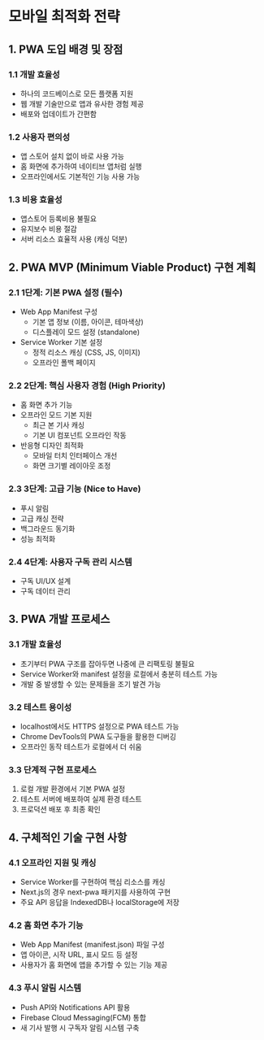 # 모바일 최적화 전략

## 1. PWA 도입 배경 및 장점

### 1.1 개발 효율성
- 하나의 코드베이스로 모든 플랫폼 지원
- 웹 개발 기술만으로 앱과 유사한 경험 제공
- 배포와 업데이트가 간편함

### 1.2 사용자 편의성
- 앱 스토어 설치 없이 바로 사용 가능
- 홈 화면에 추가하여 네이티브 앱처럼 실행
- 오프라인에서도 기본적인 기능 사용 가능

### 1.3 비용 효율성
- 앱스토어 등록비용 불필요
- 유지보수 비용 절감
- 서버 리소스 효율적 사용 (캐싱 덕분)

## 2. PWA MVP (Minimum Viable Product) 구현 계획

### 2.1 1단계: 기본 PWA 설정 (필수)
- Web App Manifest 구성
  - 기본 앱 정보 (이름, 아이콘, 테마색상)
  - 디스플레이 모드 설정 (standalone)
- Service Worker 기본 설정
  - 정적 리소스 캐싱 (CSS, JS, 이미지)
  - 오프라인 폴백 페이지

### 2.2 2단계: 핵심 사용자 경험 (High Priority)
- 홈 화면 추가 기능
- 오프라인 모드 기본 지원
  - 최근 본 기사 캐싱
  - 기본 UI 컴포넌트 오프라인 작동
- 반응형 디자인 최적화
  - 모바일 터치 인터페이스 개선
  - 화면 크기별 레이아웃 조정

### 2.3 3단계: 고급 기능 (Nice to Have)
- 푸시 알림
- 고급 캐싱 전략
- 백그라운드 동기화
- 성능 최적화

### 2.4 4단계: 사용자 구독 관리 시스템
- 구독 UI/UX 설계
- 구독 데이터 관리

## 3. PWA 개발 프로세스

### 3.1 개발 효율성
- 초기부터 PWA 구조를 잡아두면 나중에 큰 리팩토링 불필요
- Service Worker와 manifest 설정을 로컬에서 충분히 테스트 가능
- 개발 중 발생할 수 있는 문제들을 조기 발견 가능

### 3.2 테스트 용이성
- localhost에서도 HTTPS 설정으로 PWA 테스트 가능
- Chrome DevTools의 PWA 도구들을 활용한 디버깅
- 오프라인 동작 테스트가 로컬에서 더 쉬움

### 3.3 단계적 구현 프로세스
1. 로컬 개발 환경에서 기본 PWA 설정
2. 테스트 서버에 배포하여 실제 환경 테스트
3. 프로덕션 배포 후 최종 확인

## 4. 구체적인 기술 구현 사항

### 4.1 오프라인 지원 및 캐싱
- Service Worker를 구현하여 핵심 리소스를 캐싱
- Next.js의 경우 next-pwa 패키지를 사용하여 구현
- 주요 API 응답을 IndexedDB나 localStorage에 저장

### 4.2 홈 화면 추가 기능
- Web App Manifest (manifest.json) 파일 구성
- 앱 아이콘, 시작 URL, 표시 모드 등 설정
- 사용자가 홈 화면에 앱을 추가할 수 있는 기능 제공

### 4.3 푸시 알림 시스템
- Push API와 Notifications API 활용
- Firebase Cloud Messaging(FCM) 통합
- 새 기사 발행 시 구독자 알림 시스템 구축